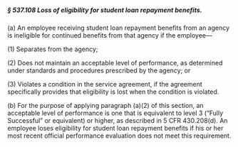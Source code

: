 ##### § 537.108 Loss of eligibility for student loan repayment benefits. #####

(a) An employee receiving student loan repayment benefits from an agency is ineligible for continued benefits from that agency if the employee—

(1) Separates from the agency;

(2) Does not maintain an acceptable level of performance, as determined under standards and procedures prescribed by the agency; or

(3) Violates a condition in the service agreement, if the agreement specifically provides that eligibility is lost when the condition is violated.

(b) For the purpose of applying paragraph (a)(2) of this section, an acceptable level of performance is one that is equivalent to level 3 (“Fully Successful” or equivalent) or higher, as described in 5 CFR 430.208(d). An employee loses eligibility for student loan repayment benefits if his or her most recent official performance evaluation does not meet this requirement.
